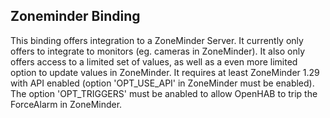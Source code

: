 ## Zoneminder Binding

This binding offers integration to a ZoneMinder Server. It currently only offers to integrate to monitors (eg. cameras in ZoneMinder). It also only offers access to a limited set of values, as well as a even more limited option to update values in ZoneMinder. It requires at least ZoneMinder 1.29 with API enabled (option 'OPT_USE_API' in ZoneMinder must be enabled). The option 'OPT_TRIGGERS' must be anabled to allow OpenHAB to trip the ForceAlarm in ZoneMinder.

